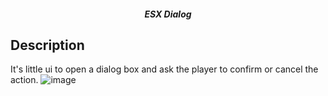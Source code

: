 <h5 align='center'>ESX Dialog</h5>

## Description 
It's little ui to open a dialog box and ask the player to confirm or cancel the action.
![image](https://imgur.com/gallery/tlsRGqY)
